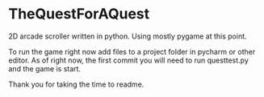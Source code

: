 # TheQuestForAQuest
2D arcade scroller written in python. Using mostly pygame at this point.


To run the game right now add files to a project folder in pycharm or other editor. 
As of right now, the first commit you will need to run questtest.py and the game is start.


Thank you for taking the time to readme.

